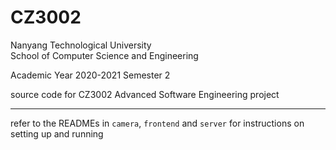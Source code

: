 # CZ3002

Nanyang Technological University  
School of Computer Science and Engineering

Academic Year 2020-2021 Semester 2

source code for CZ3002 Advanced Software Engineering project

---

refer to the READMEs in `camera`, `frontend` and `server` for instructions on setting up and running
